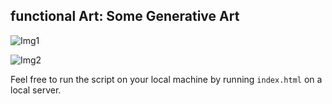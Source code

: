 ## functional Art: Some Generative Art

![Img1](Img1.png)

![Img2](Img2.png)

Feel free to run the script on your local machine by running `index.html` on a local server.
